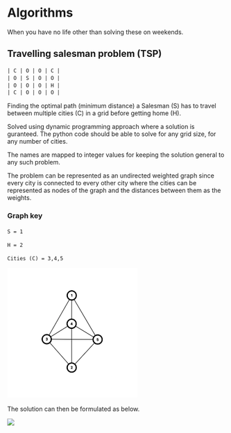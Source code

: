 # Algorithms

When you have no life other than solving these on weekends.

## Travelling salesman problem (TSP)

```txt
| C | O | O | C |
| O | S | O | O |
| O | O | O | H |
| C | O | O | O |
```

Finding the optimal path (minimum distance) a Salesman (S) has to travel between multiple cities (C) in a grid before getting home (H).

Solved using dynamic programming approach where a solution is guranteed.
The python code should be able to solve for any grid size, for any number of cities.

The names are mapped to integer values for keeping the solution general to any such problem.

The problem can be represented as an undirected weighted graph since every city is connected to every other city where the cities can be represented as nodes of the graph and the distances between them as the weights.

### Graph key

`S = 1`

`H = 2`

`Cities (C) = 3,4,5`

<img src="images/tsp_graph.png" alt="tsp_graph" width="300"/>

The solution can then be formulated as below.

<!-- \\S = 1 \\
H = 2 \\
C = \{\ 2+i:i\epsilon\mathbb{N} \}  \\
L_{M,N} = Cost(M,N) \\
g(S, [C]) = min \{\ L_{S,C_i} + g(C_i , [C]-[C_i]): i\epsilon\mathbb{N} \} \\
g(C_N, H) = L_{C_N,H} -->

<img src="https://latex.codecogs.com/png.image?\large&space;\dpi{120}\bg{white}\\S&space;=&space;1&space;\\H&space;=&space;2&space;\\C&space;=&space;\{\&space;2&plus;i:i\epsilon\mathbb{N}&space;\}&space;&space;\\L_{M,N}&space;=&space;Cost(M,N)&space;\\g(S,&space;[C])&space;=&space;min&space;\{\&space;L_{S,C_i}&space;&plus;&space;g(C_i&space;,&space;[C]-[C_i]):&space;i\epsilon\mathbb{N}&space;\}&space;\\g(C_N,&space;H)&space;=&space;L_{C_N,H}&space;"/>

